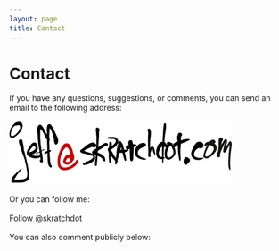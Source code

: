 ```yaml
---
layout: page
title: Contact
---
```

# Contact #
<div class="center">
	If you have any questions, suggestions, or comments, you can send an email to the following address:
	<br /><br />
	<img width="400" border="0" height="110" title="j e f f - s k r a t c h d o t . c o m" alt="j e f f - s k r a t c h d o t . c o m" src="/images/email.png" />
	<br /><br />
	Or you can follow me:
	<br /><br />
	<a href="https://twitter.com/skratchdot" class="twitter-follow-button" data-show-count="false" data-size="large">Follow @skratchdot</a>
	<br /><br />
	You can also comment publicly below:
</div>
